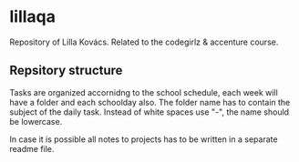 # lillaqa

Repository of Lilla Kovács. Related to the codegirlz & accenture course.

## Repsitory structure

Tasks are organized accornidng to the school schedule, each week will have a folder and each schoolday also. The folder name has to contain the subject of the daily task. Instead of white spaces use "-", the name should be lowercase. 

In case it is possible all notes to projects has to be written in a separate readme file. 
